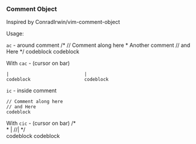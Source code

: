 ### Comment Object

Inspired by ConradIrwin/vim-comment-object

Usage:

`ac` - around comment
                               /*
	// Comment along here       * Another comment
	// and Here                 */
	codeblock                   codeblock

With `cac` - (cursor on bar)
                                                
                                
	|                            |              
	codeblock                    codeblock         

`ic` - inside comment

	// Comment along here
	// and Here
	codeblock

With `cic` - (cursor on bar)
                                 /*                 
                                  * |
	//|                           */                
	codeblock                     codeblock         

